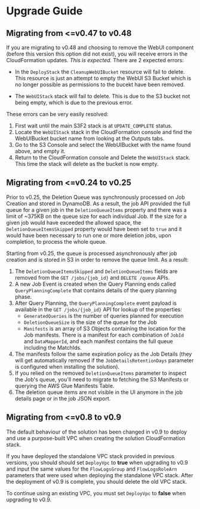 # Upgrade Guide

## Migrating from <=v0.47 to v0.48

If you are migrating to v0.48 and choosing to remove the WebUI component (before
this version this option did not exist), you will receive errors in the
CloudFormation updates. _This is expected._ There are 2 expected errors:

- In the `DeployStack` the `CleanupWebUIBucket` resource will fail to delete.
  This resource is just an attempt to empty the WebUI S3 Bucket which is no
  longer possible as permissions to the bucekt have been removed.

- The `WebUIStack` stack will fail to delete. This is due to the S3 bucket not
  being empty, which is due to the previous error.

These errors can be very easily resolved:

1. First wait until the main S3F2 stack is at `UPDATE_COMPLETE` status.
2. Locate the `WebUIStack` stack in the CloudFormation console and find the
   WebUIBucket bucket name from looking at the Outputs tabs.
3. Go to the S3 Console and select the WebUIBucket with the name found above,
   and empty it.
4. Return to the CloudFormation console and Delete the `WebUIStack` stack. This
   time the stack will delete as the bucket is now empty.

## Migrating from <=v0.24 to v0.25

Prior to v0.25, the Deletion Queue was synchronously processed on Job Creation
and stored in DynamoDB. As a result, the job API provided the full queue for a
given job in the `DeletionQueueItems` property and there was a limit of ~375KB
on the queue size for each individual Job. If the size for a given job would
have exceeded the allowed space, the `DeletionQueueItemsSkipped` property would
have been set to `true` and it would have been necessary to run one or more
deletion jobs, upon completion, to process the whole queue.

Starting from v0.25, the queue is processed asynchronously after job creation
and is stored in S3 in order to remove the queue limit. As a result:

1. The `DeletionQueueItemsSkipped` and `DeletionQueueItems` fields are removed
   from the `GET /jobs/{job_id}` and `DELETE /queue` APIs.
2. A new Job Event is created when the Query Planning ends called
   `QueryPlanningComplete` that contains details of the query planning phase.
3. After Query Planning, the `QueryPlanningComplete` event payload is available
   in the `GET /jobs/{job_id}` API for lookup of the properties:
   - `GeneratedQueries` is the number of queries planned for execution
   - `DeletionQueueSize` is the size of the queue for the Job
   - `Manifests` is an array of S3 Objects containing the location for the Job
     manifests. There is a manifest for each combination of `JobId` and
     `DataMapperId`, and each manifest contains the full queue including the
     MatchIds.
4. The manifests follow the same expiration policy as the Job Details (they will
   get automatically removed if the `JobDetailsRetentionDays` parameter is
   configured when installing the solution).
5. If you relied on the removed `DeletionQueueItems` parameter to inspect the
   Job's queue, you'll need to migrate to fetching the S3 Manifests or querying
   the AWS Glue Manifests Table.
6. The deletion queue items are not visible in the UI anymore in the job details
   page or in the job JSON export.

## Migrating from <=v0.8 to v0.9

The default behaviour of the solution has been changed in v0.9 to deploy and use
a purpose-built VPC when creating the solution CloudFormation stack.

If you have deployed the standalone VPC stack provided in previous versions, you
should should set `DeployVpc` to **true** when upgrading to v0.9 and input the
same values for the `FlowLogsGroup` and `FlowLogsRoleArn` parameters that were
used when deploying the standalone VPC stack. After the deployment of v0.9 is
complete, you should delete the old VPC stack.

To continue using an existing VPC, you must set `DeployVpc` to **false** when
upgrading to v0.9.
